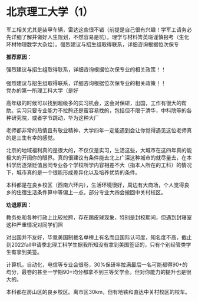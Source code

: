 # 北京理工大学（1）

军工相关尤其是装甲车辆，雷达这些很不错（前提是自己很有兴趣！学军工请务必先详细了解并做好人生规划，不然容易是坑）。理学与材料箐英班谨慎报考（生化环材物理数学大杂烩）。强烈建议与招生组取得联系，详细咨询根据位次保专

**推荐原因：**

强烈建议与招生组取得联系，详细咨询根据位次保专业的相关政策！！\
\
强烈建议与招生组取得联系，详细咨询根据位次保专业的相关政策！！\
党办的第一所理工科大学（是好

高年级的时候可以找到超级多的实习机会，这会对保研，出国，工作有很大的帮助。实习只要专业能力不拉胯还是蛮容易找的，包括但不限于清华，中科院等的各种研究院，或者字节跳动，华为这种大厂

老师都非常的热情且有敬业精神，大学四年一定能遇到会让你觉得遇见这位老师真的是三生有幸的感觉。

北京的地域福利真的是很大的，不仅仅是实习，生活这些，大城市在这四年真的能极大的开阔你的眼界。真的很建议有条件能去北上广深这种城市的就尽量去，在本科学历逐渐贬值且同专业各个学校所学内容相差不大（指本人所在的工科）的情况下，城市真的是一个很能形成差异化以及培养优势的条件。

本科都是在良乡校区（西南六环内），生活环境很好，周边有大商场，个人觉得良乡的住宿生活条件算中等偏上一点。部分专业大四会搬回中关村校区。

**劝退原因：**

教务处和各种行政上比较拉胯，存在踢皮球现象，特别是封校期间，但遇到封寝室这种严重情况对同学们照

对出国并不友好，毕竟美国制裁名单榜上有名而且国际认可度，知名度不高，截止到2022fall申请季北理工科学生据我所知没有拿到美国签证的，只有个别经管类学生有拿到美签。

计算机，自动化，电信等专业会很卷，30%保研率拉满最后一名可能都得90+的均分，最卷的甚至一学期90+均分都拿不到三等奖学金。但对你能力的提升也是很大的。

本科都在房山区的良乡校区。离市区30km，但有地铁和直达中关村校区的校车。
